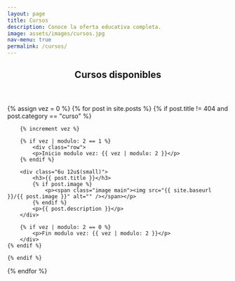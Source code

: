 ```yaml
---
layout: page
title: Cursos
description: Conoce la oferta educativa completa.
image: assets/images/cursos.jpg
nav-menu: true
permalink: /cursos/
---
```


<!-- Main -->
<div id="main" class="alt">

<!-- One -->
<section id="one">
	<div class="inner">
		<header class="major">
			<h1>Cursos disponibles</h1>
		</header>

<!-- Content -->

{% assign vez = 0 %}
{% for post in site.posts %}
	{% if post.title != 404 and post.category == "curso" %}

		{% increment vez %}

		{% if vez | modulo: 2 == 1 %}
			<div class="row">
			<p>Inicio modulo vez: {{ vez | modulo: 2 }}</p>
		{% endif %}

		<div class="6u 12u$(small)">
			<h3>{{ post.title }}</h3>
			{% if post.image %}
				<p><span class="image main"><img src="{{ site.baseurl }}/{{ post.image }}" alt="" /></span></p>
			{% endif %}
			<p>{{ post.description }}</p>
		</div>

		{% if vez | modulo: 2 == 0 %}
			<p>Fin modulo vez: {{ vez | modulo: 2 }}</p>
		</div>
	{% endif %}

	{% endif %}
{% endfor %}

</div>
